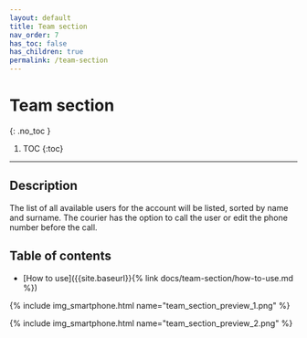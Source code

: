 ```yaml
---
layout: default
title: Team section
nav_order: 7
has_toc: false
has_children: true
permalink: /team-section
---
```


# Team section
{: .no_toc }

1. TOC
{:toc}

---

## Description
The list of all available users for the account will be listed, sorted by name and surname. The courier has the option to call the user or edit the phone number before the call. 

## Table of contents
- [How to use]({{site.baseurl}}{% link docs/team-section/how-to-use.md %})

{% include img_smartphone.html name="team_section_preview_1.png" %}

{% include img_smartphone.html name="team_section_preview_2.png" %}